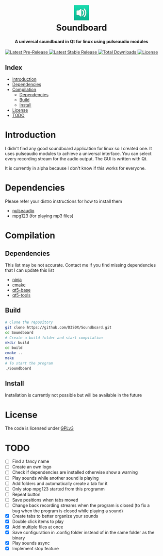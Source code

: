 <div align="center">
  <p>
    <h1>
      <a href="#readme">
        <img src="icon.jpg" width="50" alt="Soundboard" />
      </a>
      <br />
      Soundboard
    </h1>
    <h4>A universal soundboard in Qt for linux using pulseaudio modules</h4>
  </p>
  <p>
    <a href="https://github.com/D3S0X/Soundboard/releases">
      <img src="https://img.shields.io/github/release-date-pre/D3S0X/Soundboard.svg?style=flat-square&label=pre-release" alt="Latest Pre-Release" />
    </a>
    <a href="https://github.com/D3S0X/Soundboard/releases">
      <img src="https://img.shields.io/github/release/D3S0X/Soundboard.svg?style=flat-square&label=release" alt="Latest Stable Release" />
    </a>
    <a href="https://github.com/D3S0X/Soundboard/releases">
      <img src="https://img.shields.io/github/downloads/D3S0X/Soundboard/total.svg?style=flat-square" alt="Total Downloads" />
    </a>
    <a href="https://github.com/D3S0X/Soundboard/blob/master/LICENSE">
      <img src="https://img.shields.io/github/license/D3S0X/Soundboard.svg?style=flat-square" alt="License" />
    </a>
  </p>
</div>

## Index
- [Introduction](#introduction)
- [Dependencies](#dependencies)
- [Compilation](#compilation)
  - [Dependencies](#dependencies-1)
  - [Build](#build)
  - [Install](#install)
- [License](#license)
- [TODO](#todo)

# Introduction
I didn't find any good soundboard application for linux so I created one. It uses pulseaudio modules to achieve a universal interface. You can select every recording stream for the audio output. The GUI is written with Qt.

It is currently in alpha because I don't know if this works for everyone.

# Dependencies
Please refer your distro instructions for how to install them
- [pulseaudio](https://www.archlinux.org/packages/extra/x86_64/pulseaudio/)
- [mpg123](https://www.archlinux.org/packages/extra/x86_64/mpg123/) (for playing mp3 files)

# Compilation

## Dependencies
This list may be not accurate. Contact me if you find missing dependencies that I can update this list
- [ninja](https://www.archlinux.org/packages/community/x86_64/ninja/)
- [cmake](https://www.archlinux.org/packages/extra/x86_64/cmake/)
- [qt5-base](https://www.archlinux.org/packages/extra/x86_64/qt5-base/)
- [qt5-tools](https://www.archlinux.org/packages/extra/x86_64/qt5-tools/)

## Build
```sh
# Clone the repository
git clone https://github.com/D3S0X/Soundboard.git
cd Soundboard
# Create a build folder and start compilation
mkdir build
cd build
cmake ..
make
# To start the program
./Soundboard
```

## Install
Installation is currently not possible but will be available in the future

# License
The code is licensed under [GPLv3](LICENSE)

# TODO
- [ ] Find a fancy name
- [ ] Create an own logo
- [ ] Check if dependencies are installed otherwise show a warning
- [ ] Play sounds while another sound is playing
- [ ] Add folders and automatically create a tab for it
- [ ] Only stop mpg123 started from this programm
- [ ] Repeat button
- [ ] Save positions when tabs moved
- [ ] Change back recording streams when the program is closed (to fix a bug when the program is closed while playing a sound)
- [x] Create tabs to better organize your sounds
- [x] Double click items to play
- [x] Add multiple files at once
- [x] Save configuration in .config folder instead of in the same folder as the binary
- [x] Play sounds async
- [x] Implement stop feature
